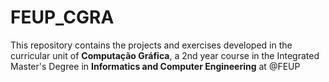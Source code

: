 # FEUP_CGRA

This repository contains the projects and exercises developed in the curricular unit of **Computação Gráfica**, a 2nd year course in the Integrated Master's Degree in **Informatics and Computer Engineering** at @FEUP
